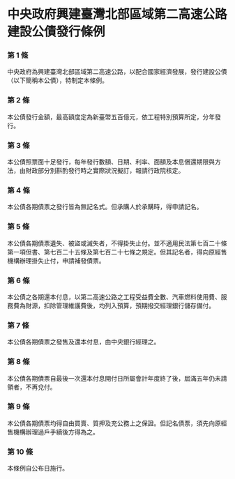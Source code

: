 # 中央政府興建臺灣北部區域第二高速公路建設公債發行條例

### 第 1 條

中央政府為興建臺灣北部區域第二高速公路，以配合國家經濟發展，發行建設公債（以下簡稱本公債），特制定本條例。

### 第 2 條

本公債發行金額，最高額度定為新臺幣五百億元，依工程特別預算所定，分年發行。

### 第 3 條

本公債照票面十足發行，每年發行數額、日期、利率、面額及本息償還期限與方法，由財政部分別斟酌發行時之實際狀況擬訂，報請行政院核定。

### 第 4 條

本公債各期債票之發行皆為無記名式。但承購人於承購時，得申請記名。

### 第 5 條

本公債各期債票遺失、被盜或滅失者，不得掛失止付。並不適用民法第七百二十條第一項但書、第七百二十五條及第七百二十七條之規定。但其記名者，得向原經售機構辦理掛失止付，申請補發債票。

### 第 6 條

本公債之各期還本付息，以第二高速公路之工程受益費全數、汽車燃料使用費、服務費為財源，扣除管理維護費後，均列入預算，預期撥交經理銀行儲存備付。

### 第 7 條

本公債各期債票之發售及還本付息，由中央銀行經理之。

### 第 8 條

本公債各期債票自最後一次還本付息開付日所屬會計年度終了後，屆滿五年仍未請領者，不再兌付。

### 第 9 條

本公債各期債票均得自由買賣、質押及充公務上之保證。但記名債票，須先向原經售機構辦理過戶手續後方得為之。

### 第 10 條

本條例自公布日施行。
